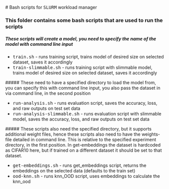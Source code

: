 # Bash scripts for <tt>SLURM</tt> workload manager 
### This folder contains some bash scripts that are used to run the scripts 

##### These scripts will create a model, you need to specify the name of the model with command line input

- <tt>train.sh</tt> - runs training script, trains model of desired size on selected dataset, saves it accordingly
- <tt>train-slimmable.sh</tt> - runs training script with slimmable model, trains model of desired size on selected dataset, saves it accordingly

##### These need to have a specified directory to load the model from, you can specify this with command line input, you also pass the dataset in via command line, in the second position

- <tt>run-analysis.sh</tt> - runs evaluation script, saves the accuracy, loss, and raw outputs on test set data
- <tt>run-analysis-slimmable.sh</tt> - runs evaluation script with slimmable model, saves the accuracy, loss, and raw outputs on test set data

##### These scripts also need the specified directory, but it supports additional weight files, hence these scripts also need to have the weights-file detailed in command line. This is relative to the specified experiment directory, in the first position. In get-embeddings the dataset is hardcoded as CIFAR10 here, but if trained on a different dataset it should be set to that dataset. 

- <tt>get-embeddings.sh</tt> - runs get_embeddings script, returns the embeddings on the selected data (defaults to the train set)
- <tt>ood-knn.sh</tt> - runs knn_OOD script, uses embeddings to calculate the knn_ood
